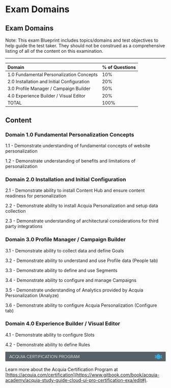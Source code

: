 # Exam Domains

## Exam Domains

Note: This exam Blueprint includes topics/domains and test objectives to help guide the test taker. They should not be construed as a comprehensive listing of all of the content on this examination.  
****

| **Domain** | **% of Questions** |
| :--- | :--- |
| 1.0 Fundamental Personalization Concepts | 10% |
| 2.0 Installation and Initial Configuration | 20% |
| 3.0 Profile Manager / Campaign Builder | 50% |
| 4.0 Experience Builder / Visual Editor | 20% |
| TOTAL | 100% |

## Content

### Domain 1.0 Fundamental Personalization Concepts 

1.1 - Demonstrate understanding of fundamental concepts of website personalization 

1.2 - Demonstrate understanding of benefits and limitations of personalization 

### Domain 2.0 Installation and Initial Configuration 

2.1 - Demonstrate ability to install Content Hub and ensure content readiness for personalization 

2.2 - Demonstrate ability to install Acquia Personalization and setup data collection 

2.3 - Demonstrate understanding of architectural considerations for third party integrations 

### Domain 3.0 Profile Manager / Campaign Builder 

3.1 - Demonstrate ability to collect data and define Goals 

3.2 - Demonstrate ability to understand and use Profile data \(People tab\) 

3.3 - Demonstrate ability to define and use Segments 

3.4 - Demonstrate ability to configure and manage Campaigns 

3.5 - Demonstrate understanding of Analytics provided by Acquia Personalization \(Analyze\) 

3.6 - Demonstrate ability to configure Acquia Personalization \(Configure tab\)

### Domain 4.0 Experience Builder / Visual Editor 

4.1 - Demonstrate ability to configure Slots 

4.2 - Demonstrate ability to define Rules

![](.gitbook/assets/inner-page-footer.png)

Learn more about the Acquia Certification Program at [https://acquia.com/certification](https://www.gitbook.com/book/acquia-academy/acquia-study-guide-cloud-ui-pro-certification-exa/edit#).

